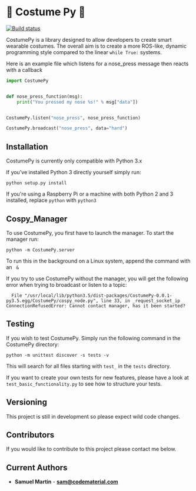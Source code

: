 # :tophat: Costume Py :tophat:
[![Build status](https://travis-ci.org/CodeMaterial/CostumePy.svg?branch=master)](https://travis-ci.org/CodeMaterial)


CostumePy is a library designed to allow developers to create smart wearable costumes. 
The overall aim is to create a more ROS-like, dynamic programming style compared to the linear `while True:` systems.


Here is an example file which listens for a nose_press message then reacts with a callback

```python
import CostumePy


def nose_press_function(msg):
    print("You pressed my nose %s!" % msg["data"])


CostumePy.listen("nose_press", nose_press_function)

CostumePy.broadcast("nose_press", data="hard")
```

## Installation

CostumePy is currently only compatible with Python 3.x

If you've installed Python 3 directly yourself simply run:

```commandline
python setup.py install

```

If you're using a Raspberry Pi or a machine with both Python 2 and 3 installed, replace ```python``` with ```python3```

## Cospy_Manager

To use CostumePy, you first have to launch the manager. To start the manager run:

```commandline
python -m CostumePy.server
```

To run this in the background on a Linux system, append the command with an ``` &```

If you try to use CostumePy without the manager, you will get the following error when trying to broadcast or listen to a topic:

```commandline
  File "/usr/local/lib/python3.5/dist-packages/CostumePy-0.0.1-py3.5.egg/CostumePy/cospy_node.py", line 33, in _request_socket_ip
ConnectionRefusedError: Cannot contact manager, has it been started?
```

## Testing

If you wish to test CostumePy. Simply run the following command in the CostumePy directory:

```commandline
python -m unittest discover -s tests -v
```

This will search for all files starting with ```test_``` in the ```tests``` directory.

If you want to create your own tests for new features, please have a look at ```test_basic_functionality.py``` to see how to structure your tests.

## Versioning

This project is still in development so please expect wild code changes.

## Contributors

If you would like to contribute to this project please contact me below.

## Current Authors

* **Samuel Martin** - [**sam@codematerial.com**](sam@codematerial.com)